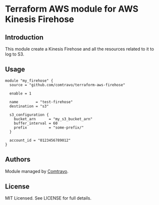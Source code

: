 # Terraform AWS module for AWS Kinesis Firehose

## Introduction

This module create a Kinesis Firehose and all the resources related to it to log to S3.

## Usage

```hcl
module "my_firehose" {
  source = "github.com/comtravo/terraform-aws-firehose"

  enable = 1

  name        = "test-firehose"
  destination = "s3"

  s3_configuration {
    bucket_arn      = "my_s3_bucket_arn"
    buffer_interval = 60
    prefix          = "some-prefix/"
  }

  account_id = "0123456789012"
}
```

## Authors

Module managed by [Comtravo](https://github.com/comtravo).

## License

MIT Licensed. See LICENSE for full details.
